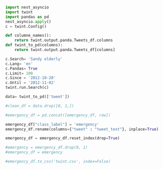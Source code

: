 ```python
import nest_asyncio
import twint
import pandas as pd
nest_asyncio.apply()
c = twint.Config()
```


```python
def columne_names():
    return twint.output.panda.Tweets_df.columns
def twint_to_pd(columns):
    return twint.output.panda.Tweets_df[columns]

c.Search= 'Sandy elderly'
c.Lang= 'en'
c.Pandas= True
c.Limit= 100
c.Since = '2012-10-20'
c.Until = '2012-11-02'
twint.run.Search(c)
```


```python
data= twint_to_pd(['tweet'])
```


```python
#clean_df = data.drop([0, 1,])
```


```python
#emergency_df = pd.concat([emergency_df, row])
```


```python
emergency_df["class_label"] = 'emergency'
emergency_df.rename(columns={"tweet" : "tweet_text"}, inplace=True)
```


```python
emergency_df = emergency_df.reset_index(drop=True)
```


```python
#emergency = emergency_df.drop(0, 1)
#emergency_df = emergency
```


```python
#emergency_df.to_csv('twint.csv', index=False)
```
